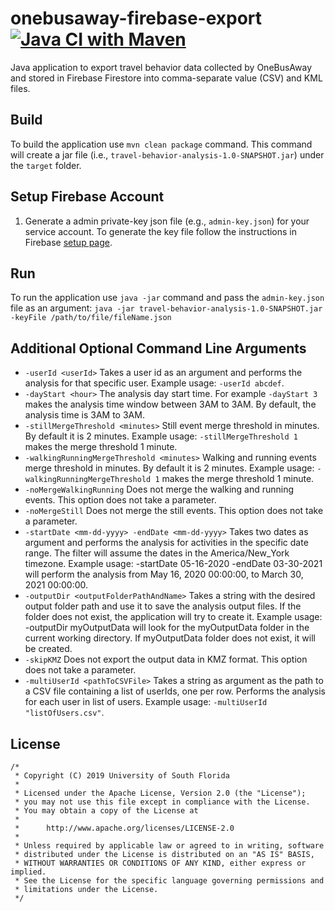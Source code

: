# onebusaway-firebase-export [![Java CI with Maven](https://github.com/CUTR-at-USF/travel-behavior-analysis/actions/workflows/maven.yml/badge.svg)](https://github.com/CUTR-at-USF/travel-behavior-analysis/actions/workflows/maven.yml)
Java application to export travel behavior data collected by OneBusAway and stored in Firebase Firestore into comma-separate value (CSV) and KML files.

## Build 
To build the application use `mvn clean package` command. This command will create a jar file 
(i.e., `travel-behavior-analysis-1.0-SNAPSHOT.jar`) under the `target` folder.
 
## Setup Firebase Account
1. Generate a admin private-key json file (e.g., `admin-key.json`) for your service account.
To generate the key file follow the instructions in Firebase [setup page](https://firebase.google.com/docs/admin/setup#initialize_the_sdk).

## Run
To run the application use `java -jar` command and pass the `admin-key.json` file as an argument:
`java -jar travel-behavior-analysis-1.0-SNAPSHOT.jar -keyFile /path/to/file/fileName.json`

## Additional Optional Command Line Arguments 
* `-userId <userId>` Takes a user id as an argument and performs the analysis for that specific user. Example usage:
`-userId abcdef`.
* `-dayStart <hour>` The analysis day start time. For example `-dayStart 3` makes the analysis time 
window between 3AM to 3AM. By default, the analysis time is 3AM to 3AM.
* `-stillMergeThreshold <minutes>` Still event merge threshold in minutes. By default it is 2 minutes. Example usage:
`-stillMergeThreshold 1` makes the merge threshold 1 minute.
* `-walkingRunningMergeThreshold <minutes>` Walking and running events merge threshold in minutes. 
By default it is 2 minutes. Example usage: `-walkingRunningMergeThreshold 1` makes the merge threshold 1 minute.
* `-noMergeWalkingRunning` Does not merge the walking and running events. This option does not take a parameter.
* `-noMergeStill` Does not merge the still events.  This option does not take a parameter.
* `-startDate <mm-dd-yyyy> -endDate <mm-dd-yyyy>` Takes two dates as argument and performs the analysis for activities in
  the specific date range. The filter will assume the dates in the America/New_York timezone. Example usage:
  -startDate 05-16-2020 -endDate 03-30-2021 will perform the analysis from May 16, 2020 00:00:00, to March 30, 2021 00:00:00.
* `-outputDir <outputFolderPathAndName>` Takes a string with the desired output folder path and use it to save the
analysis output files. If the folder does not exist, the application will try to create it. Example usage:
-outputDir myOutputData will look for the myOutputData folder in the current working directory. If myOutputData folder 
  does not exist, it will be created.
* `-skipKMZ` Does not export the output data in KMZ format. This option does not take a parameter.
* `-multiUserId <pathToCSVFile>` Takes a string as argument as the path to a CSV file containing a list of userIds, 
  one per row. Performs the analysis for each user in list of users. Example usage: `-multiUserId "listOfUsers.csv"`.

## License

```
/*
 * Copyright (C) 2019 University of South Florida
 *
 * Licensed under the Apache License, Version 2.0 (the "License");
 * you may not use this file except in compliance with the License.
 * You may obtain a copy of the License at
 *
 *      http://www.apache.org/licenses/LICENSE-2.0
 *
 * Unless required by applicable law or agreed to in writing, software
 * distributed under the License is distributed on an "AS IS" BASIS,
 * WITHOUT WARRANTIES OR CONDITIONS OF ANY KIND, either express or implied.
 * See the License for the specific language governing permissions and
 * limitations under the License.
 */
 ```

